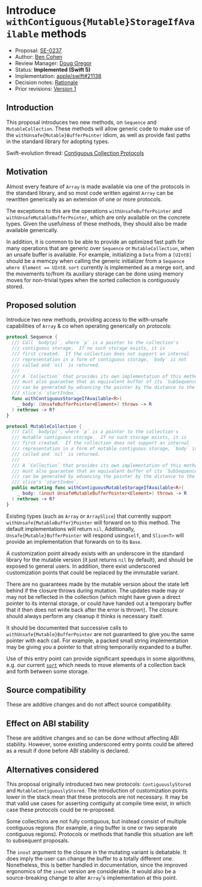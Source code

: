 # Introduce `withContiguous{Mutable}StorageIfAvailable` methods

* Proposal: [SE-0237](0237-contiguous-collection.md)
* Author: [Ben Cohen](https://github.com/airspeedswift)
* Review Manager: [Doug Gregor](https://github.com/DougGregor)
* Status: **Implemented (Swift 5)**
* Implementation: [apple/swift#21138](https://github.com/apple/swift/pull/21138)
* Decision notes: [Rationale](https://forums.swift.org/t/accepted-with-modifications-se-0237-introduce-with-contiguous-mutable-storage-if-available-methods/18713)
* Prior revisions: [Version 1](https://github.com/apple/swift-evolution/commit/be787dee0732895d35e0aba8f2f69d1f310b4e99)

## Introduction

This proposal introduces two new methods, on `Sequence` and
`MutableCollection`. These methods will allow generic code to make use of the
`withUnsafe{Mutable}BufferPointer` idiom, as well as provide fast paths in the
standard library for adopting types.

Swift-evolution thread: [Contiguous Collection Protocols](https://forums.swift.org/t/contiguous-collection-protocols/17875)

## Motivation

Almost every feature of `Array` is made available via one of the protocols
in the standard library, and so most code written against `Array` can be
rewritten generically as an extension of one or more protocols.

The exceptions to this are the operations `withUnsafeBufferPointer` and
`withUnsafeMutableBufferPointer`, which are only available on the concrete
types. Given the usefulness of these methods, they should also be made
available generically.

In addition, it is common to be able to provide an optimized fast path 
for many operations that are generic over `Sequence` or `MutableCollection`,
when an unsafe buffer is available. For example, initializing a `Data` from
a `[UInt8]` should be a memcpy when calling the generic initializer
from a `Sequence where Element == UInt8`. `sort` currently is implemented
as a merge sort, and the movements to/from its auxiliary storage can be
done using memory moves for non-trivial types when the sorted collection
is contiguously stored.

## Proposed solution

Introduce two new methods, providing access to the with-unsafe
capabilities of `Array` & co when operating generically
on protocols:

```swift
protocol Sequence {
  /// Call `body(p)`, where `p` is a pointer to the collection's
  /// contiguous storage.  If no such storage exists, it is
  /// first created.  If the collection does not support an internal
  /// representation in a form of contiguous storage, `body` is not
  /// called and `nil` is returned.
  ///
  /// A `Collection` that provides its own implementation of this method
  /// must also guarantee that an equivalent buffer of its `SubSequence` 
  /// can be generated by advancing the pointer by the distance to the
  /// slice's `startIndex`.
  func withContiguousStorageIfAvailable<R>(
    _ body: (UnsafeBufferPointer<Element>) throws -> R
  ) rethrows -> R?
}

protocol MutableCollection {
  /// Call `body(p)`, where `p` is a pointer to the collection's
  /// mutable contiguous storage.  If no such storage exists, it is
  /// first created.  If the collection does not support an internal
  /// representation in a form of mutable contiguous storage, `body` is not
  /// called and `nil` is returned.
  ///
  /// A `Collection` that provides its own implementation of this method
  /// must also guarantee that an equivalent buffer of its `SubSequence` 
  /// can be generated by advancing the pointer by the distance to the
  /// slice's `startIndex`.
  public mutating func withContiguousMutableStorageIfAvailable<R>(
    _ body: (inout UnsafeMutableBufferPointer<Element>) throws -> R
  ) rethrows -> R?
}
```

Existing types (such as `Array` or `ArraySlice`) that currently support
`withUnsafe{MutableBuffer}Pointer` will forward on to this method. The default
implementations will return `nil`. Additionally, `Unsafe{Mutable}BufferPointer`
will respond using`self`, and `Slice<T>` will provide an implementation that
forwards on to its `Base`.

A customization point already exists with an underscore in the standard library
for the mutable version (it just returns `nil` by default), and should be
exposed to general users. In addition, there exist underscored
customization points that could be replaced by the immutable variant.

There are no guarantees made by the mutable version about the state left behind
if the closure throws during mutation. The updates made may or may not be
reflected in the collection (which might have given a direct pointer to its
internal storage, or could have handed out a temporary buffer that it then does
not write back after the error is thrown). The closure should always perform
any cleanup it thinks is necessary itself.

It should be documented that successive calls to
`withUnsafe{Mutable}BufferPointer` are not guaranteed to give you the same
pointer with each call. For example, a packed small string implementation may
be giving you a pointer to that string temporarily expanded to a buffer.

Use of this entry point can provide significant speedups in some
algorithms, e.g. our current
[`sort`](https://github.com/apple/swift/blob/6662ccc16dba27418eefd3cb7856bddda5a33386/stdlib/public/core/Sort.swift#L249)
which needs to move elements of a collection back and forth between
some storage.

## Source compatibility

These are additive changes and do not affect source compatibility.

## Effect on ABI stability

These are additive changes and so can be done without affecting ABI stability.
However, some existing underscored entry points could be altered as a result 
if done before ABI stability is declared.

## Alternatives considered

This proposal originally introduced two new protocols: `ContiguouslyStored`
and `MutableContiguouslyStored`. The introduction of customization points
lower in the stack mean that these protocols are not necessary. It may be
that valid use cases for asserting contiguity at compile time exist, in
which case these protocols could be re-proposed.

Some collections are not fully contiguous, but instead consist of multiple
contiguous regions (for example, a ring buffer is one or two separate
contiguous regions). Protocols or methods that handle this situation are 
left to subsequent proposals.

The `inout` argument to the closure in the mutating variant is debatable. It
does imply the user can change the buffer to a totally different one.
Nonetheless, this is better handled in documentation, since the improved
ergonomics of the `inout` version are considerable. It would also be a
source-breaking change to alter `Array`'s implementation at this point.

